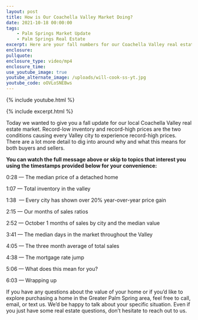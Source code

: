 ```yaml
---
layout: post
title: How is Our Coachella Valley Market Doing?
date: 2021-10-18 00:00:00
tags:
    - Palm Springs Market Update
    - Palm Springs Real Estate
excerpt: Here are your fall numbers for our Coachella Valley real estate market.
enclosure:
pullquote:
enclosure_type: video/mp4
enclosure_time:
use_youtube_image: true
youtube_alternate_image: /uploads/will-cook-ss-yt.jpg
youtube_code: oOVLoSNEBws
---
```

{% include youtube.html %}

{% include excerpt.html %}

Today we wanted to give you a fall update for our local Coachella Valley real estate market. Record-low inventory and record-high prices are the two conditions causing every Valley city to experience record-high prices. There are a lot more detail to dig into around why and what this means for both buyers and sellers.

**You can watch the full message above or skip to topics that interest you using the timestamps provided below for your convenience:**

0:28 — The median price of a detached home

1:07 — Total inventory in the valley

1:38&nbsp; — Every city has shown over 20% year-over-year price gain

2:15 — Our months of sales ratios

2:52 — October 1 months of sales by city and the median value

3:41 — The median days in the market throughout the Valley

4:05 — The three month average of total sales

4:38 — The mortgage rate jump

5:06 — What does this mean for you?

6:03 — Wrapping up

If you have any questions about the value of your home or if you’d like to explore purchasing a home in the Greater Palm Spring area, feel free to call, email, or text us. We’d be happy to talk about your specific situation. Even if you just have some real estate questions, don’t hesitate to reach out to us.

